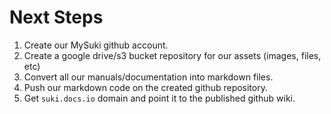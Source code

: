 Next Steps
=======

1. Create our MySuki github account.
2. Create a google drive/s3 bucket repository for our assets (images, files, etc)
3. Convert all our manuals/documentation into markdown files. 
4. Push our markdown code on the created github repository.
5. Get `suki.docs.io` domain and point it to the published github wiki. 